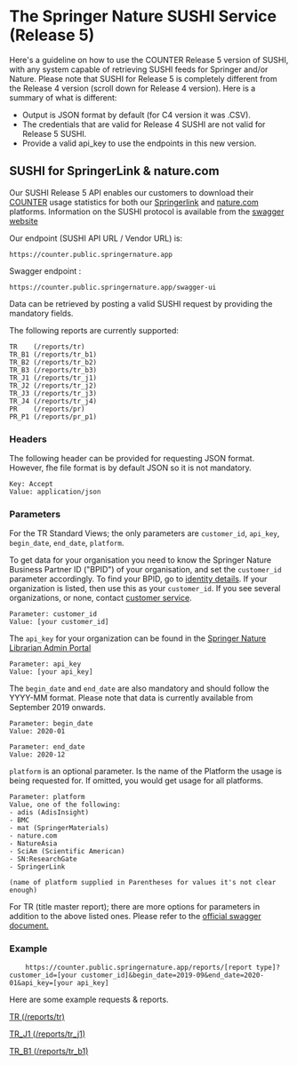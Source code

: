 # The Springer Nature SUSHI Service (Release 5)

Here's a guideline on how to use the COUNTER Release 5 version of SUSHI, with any system capable of retrieving SUSHI feeds for Springer and/or Nature. Please note that SUSHI for Release 5 is completely different from the Release 4 version (scroll down for Release 4 version). Here is a summary of what is different:

- Output is JSON format by default (for C4 version it was .CSV). <br/>
- The credentials that are valid for Release 4 SUSHI are not valid for Release 5 SUSHI. <br/>
- Provide a valid api_key to use the endpoints in this new version.<br/>

## SUSHI for SpringerLink & nature.com

Our SUSHI Release 5 API enables our customers to download their [COUNTER](http://www.projectcounter.org/) usage statistics for both our [Springerlink](http://link.springer.com) and [nature.com](http://nature.com) platforms. Information on the SUSHI protocol is available from the [swagger website](https://app.swaggerhub.com/apis/COUNTER/counter-sushi_5_0_api/1.0.0)

Our endpoint (SUSHI API URL / Vendor URL) is:

    https://counter.public.springernature.app

Swagger endpoint :

    https://counter.public.springernature.app/swagger-ui
    
Data can be retrieved by posting a valid SUSHI request by providing the mandatory fields. 

The following reports are currently supported:
    
    TR    (/reports/tr)
    TR_B1 (/reports/tr_b1)
    TR_B2 (/reports/tr_b2)
    TR_B3 (/reports/tr_b3)
    TR_J1 (/reports/tr_j1)
    TR_J2 (/reports/tr_j2)
    TR_J3 (/reports/tr_j3)
    TR_J4 (/reports/tr_j4)
    PR    (/reports/pr)
    PR_P1 (/reports/pr_p1)
    
    
### Headers
    
The following header can be provided for requesting JSON format. However, fhe file format is by default JSON so it is not mandatory. 
    
    Key: Accept
    Value: application/json
    
### Parameters

For the TR Standard Views; the only parameters are `customer_id`, `api_key`, `begin_date`, `end_date`, `platform`.

To get data for your organisation you need to know the Springer Nature Business Partner ID ("BPID") of your organisation, and set the `customer_id` parameter accordingly. To find your BPID, go to [identity details](https://link.springer.com/identity-details). If your organization is listed, then use this as your `customer_id`. If you see several organizations, or none, contact [customer service](https://support.springernature.com/en/support/tickets/new).

    Parameter: customer_id
    Value: [your customer_id]	

The `api_key` for your organization can be found in the [Springer Nature Librarian Admin Portal](https://librarian.springernature.com/organizations/usage#counter5sushi)

    Parameter: api_key
    Value: [your api_key]	

The `begin_date` and `end_date` are also mandatory and should follow the YYYY-MM format. Please note that data is currently available from September 2019 onwards.

    Parameter: begin_date
    Value: 2020-01
    
    Parameter: end_date
    Value: 2020-12

`platform` is an optional parameter. Is the name of the Platform the usage is being requested for. If omitted, you would get usage for all platforms.
    
    Parameter: platform
    Value, one of the following:
    - adis (AdisInsight)
    - BMC
    - mat (SpringerMaterials)
    - nature.com
    - NatureAsia
    - SciAm (Scientific American)
    - SN:ResearchGate
    - SpringerLink  

    (name of platform supplied in Parentheses for values it's not clear enough)
    
For TR (title master report); there are more options for parameters in addition to the above listed ones. Please refer to the [official swagger document.](https://app.swaggerhub.com/apis-docs/COUNTER/counter-sushi_5_0_api/1.0.0#/default/getReportsTR)
        
### Example

```
    https://counter.public.springernature.app/reports/[report type]?customer_id=[your customer_id]&begin_date=2019-09&end_date=2020-01&api_key=[your api_key]
```
Here are some example requests & reports.

[TR (/reports/tr)](https://counter.public.springernature.app/reports/tr?customer_id=3000093925&begin_date=2019-09&end_date=2020-01&api_key=kLibyHnf4wDjkvkt37MUxXQcdZYnVsYH)

[TR_J1 (/reports/tr_j1)](https://counter.public.springernature.app/reports/tr_j1?customer_id=3000093925&begin_date=2019-09&end_date=2020-01&api_key=kLibyHnf4wDjkvkt37MUxXQcdZYnVsYH)

[TR_B1 (/reports/tr_b1)](https://counter.public.springernature.app/reports/tr_b1?customer_id=3000093925&begin_date=2019-09&end_date=2020-01&api_key=kLibyHnf4wDjkvkt37MUxXQcdZYnVsYH)
 
